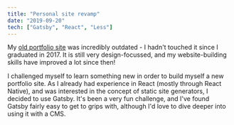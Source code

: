 ```yaml
---
title: "Personal site revamp"
date: "2019-09-20"
tech: ["Gatsby", "React", "Less"]
---
```


My [old portfolio site](http://joalfiedesign.uk) was incredibly outdated - I hadn't touched it since I graduated in 2017. It is still very design-focussed, and my website-building skills have improved a lot since then!

I challenged myself to learn something new in order to build myself a new portfolio site. As I already had experience in React (mostly through React Native), and was interested in the concept of static site generators, I decided to use Gatsby. It's been a very fun challenge, and I've found Gatsby fairly easy to get to grips with, although I'd love to dive deeper into using it with a CMS.
